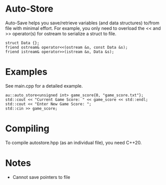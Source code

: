 # Auto-Store
Auto-Save helps you save/retrieve variables (and data structures) to/from file with minimal effort. 
For example, you only need to overload the << and >> operator(s) for ostream to serialize a struct to file.
```
struct Data {};
friend ostream& operator<<(ostream &o, const Data &s);
friend istream& operator>>(istream &o, Data &s);
```

# Examples
See main.cpp for a detailed example.
```
au::auto_store<unsigned int> game_score{0, "game_score.txt"};
std::cout << "Current Game Score: " << game_score << std::endl;
std::cout << "Enter New Game Score: ";
std::cin >> game_score;
```

# Compiling
To compile autostore.hpp (as an individual file), you need C++20.

# Notes
- Cannot save pointers to file
